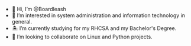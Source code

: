 - 👋 Hi, I’m @Boardleash
- 🌊 I’m interested in system administration and information technology in general.
- 🏝 I’m currently studying for my RHCSA and my Bachelor's Degree.
- 🍻 I’m looking to collaborate on Linux and Python projects.

<!---
Boardleash/Boardleash is a ✨ special ✨ repository because its `README.md` (this file) appears on your GitHub profile.
You can click the Preview link to take a look at your changes.
--->
